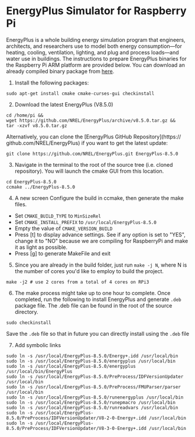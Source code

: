 # EnergyPlus Simulator for Raspberry Pi

EnergyPlus is a whole building energy simulation program that engineers,
architects, and researchers use to model both energy consumption—for heating,
cooling, ventilation, lighting, and plug and process loads—and water use in
buildings. The instructions to prepare EnergyPlus binaries for the Raspberry Pi
ARM platform are provided below. You can download an already compiled binary
package from [here](energyplus-8.5.0-armhf.deb).

1. Install the following packages:
```
sudo apt-get install cmake cmake-curses-gui checkinstall
```

2. Download the latest EnergyPlus (V8.5.0)
```
cd /home/pi &&
wget https://github.com/NREL/EnergyPlus/archive/v8.5.0.tar.gz &&
tar -xzvf v8.5.0.tar.gz
```
Alternatively, you can clone the [EnergyPlus GitHub Repository](https://
github.com/NREL/EnergyPlus) if you want to get the latest
update:
```
git clone https://github.com/NREL/EnergyPlus.git EnergyPlus-8.5.0
```
3. Navigate in the terminal to the root of the source tree (i.e. cloned
repository). You will launch the cmake GUI from this location.
```
cd EnergyPlus-8.5.0
ccmake ../EnergyPlus-8.5.0
```
4. A new screen Configure the build in ccmake, then generate the make files.
* Set `CMAKE_BUILD_TYPE` to `MinSizeRel`
* Set `CMAKE_INSTALL_PREFIX` to `/usr/local/EnergyPlus-8.5.0`
* Empty the value of `CMAKE_VERSION_BUILD`
* Press [t] to display advance settings. See if any option is set to "YES",
 change it to "NO" because we are compiling for RaspberryPi and make it as light
 as possible.
* Press [g] to generate MakeFile and exit

5. Since you are already in the build folder, just run `make -j N`,
where N is the number of cores you'd like to employ to build the project.
```
make -j2 # use 2 cores from a total of 4 cores on RPi3
```
6. The make process might take up to one hour to complete. Once completed, run
the following to install EnergyPlus and generate `.deb` package file. The .deb
file can be found in the root of the source directory.
```
sudo checkinstall
```
Save the `.deb` file so that in future you can directly install using the
`.deb` file

7. Add symbolic links
```
sudo ln -s /usr/local/EnergyPlus-8.5.0/Energy+.idd /usr/local/bin
sudo ln -s /usr/local/EnergyPlus-8.5.0/energyplus /usr/local/bin
sudo ln -s /usr/local/EnergyPlus-8.5.0/energyplus /usr/local/bin/EnergyPlus
sudo ln -s /usr/local/EnergyPlus-8.5.0/PreProcess/IDFVersionUpdater /usr/local/bin
sudo ln -s /usr/local/EnergyPlus-8.5.0/PreProcess/FMUParser/parser /usr/local/bin
sudo ln -s /usr/local/EnergyPlus-8.5.0/runenergyplus /usr/local/bin
sudo ln -s /usr/local/EnergyPlus-8.5.0/runepmacro /usr/local/bin
sudo ln -s /usr/local/EnergyPlus-8.5.0/runreadvars /usr/local/bin
sudo ln -s /usr/local/EnergyPlus-8.5.0/PreProcess/IDFVersionUpdater/V8-2-0-Energy+.idd /usr/local/bin
sudo ln -s /usr/local/EnergyPlus-8.5.0/PreProcess/IDFVersionUpdater/V8-3-0-Energy+.idd /usr/local/bin
```
